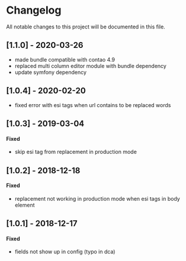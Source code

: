 # Changelog
All notable changes to this project will be documented in this file.

## [1.1.0] - 2020-03-26
- made bundle compatible with contao 4.9
- replaced multi column editor module with bundle dependency
- update symfony dependency

## [1.0.4] - 2020-02-20
- fixed error with esi tags when url contains to be replaced words

## [1.0.3] - 2019-03-04

#### Fixed
- skip esi tag from replacement in production mode

## [1.0.2] - 2018-12-18

#### Fixed
- replacement not working in production mode when esi tags in body element

## [1.0.1] - 2018-12-17

#### Fixed
- fields not show up in config (typo in dca)
